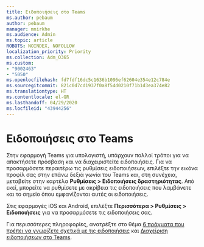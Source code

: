 ```yaml
---
title: Ειδοποιήσεις στο Teams
ms.author: pebaum
author: pebaum
manager: mnirkhe
ms.audience: Admin
ms.topic: article
ROBOTS: NOINDEX, NOFOLLOW
localization_priority: Priority
ms.collection: Adm_O365
ms.custom:
- "9002463"
- "5050"
ms.openlocfilehash: fd7fdf16dc5c1636b1096ef62604e354e12c784e
ms.sourcegitcommit: 821c0d7cd1937f0a8f54d0210f71b1d3ea374e82
ms.translationtype: HT
ms.contentlocale: el-GR
ms.lasthandoff: 04/29/2020
ms.locfileid: "43944256"
---
```

# <a name="teams-notifications"></a>Ειδοποιήσεις στο Teams

Στην εφαρμογή Teams για υπολογιστή, υπάρχουν πολλοί τρόποι για να αποκτήσετε πρόσβαση και να διαχειριστείτε ειδοποιήσεις. Για να προσαρμόσετε περαιτέρω τις ρυθμίσεις ειδοποιήσεων, επιλέξτε την εικόνα προφίλ σας στην επάνω δεξιά γωνία του Teams και, στη συνέχεια, μεταβείτε στην καρτέλα **Ρυθμίσεις > Ειδοποιήσεις δραστηριότητας**. Από εκεί, μπορείτε να ρυθμίσετε με ακρίβεια τις ειδοποιήσεις που λαμβάνετε και το σημείο όπου εμφανίζονται αυτές οι ειδοποιήσεις. 

Στις εφαρμογές iOS και Android, επιλέξτε **Περισσότερα > Ρυθμίσεις > Ειδοποιήσεις** για να προσαρμόσετε τις ειδοποιήσεις σας.

Για περισσότερες πληροφορίες, ανατρέξτε στο θέμα [6 πράγματα που πρέπει να γνωρίζετε σχετικά με τις ειδοποιήσεις](https://support.microsoft.com/el-GR/office/six-things-to-know-about-notifications-abb62c60-3d15-4968-b86a-42fea9c22cf4) και [Διαχείριση ειδοποιήσεων στο Teams](https://support.office.com/article/manage-notifications-in-teams-1cc31834-5fe5-412b-8edb-43fecc78413d#ID0EAABAAA).
